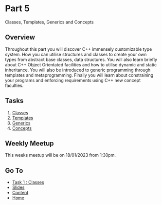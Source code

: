# Part 5

Classes, Templates, Generics and Concepts

## Overview

Throughout this part you will discover C++ immensely customizable type system. How you can utilise structures and classes to create your own types from abstract base classes, data structures. You will also learn briefly about C++ Object Orientated facilities and how to utilise dynamic and static inheritance. You will also be introduced to generic programming through templates and metaprogramming. Finally you will learn about constraining your programs and enforcing requirements using C++ new concept faculties.

## Tasks

1. [Classes](/content/part5/tasks/classes.md)
2. [Templates](/content/part5/tasks/templates.md)
3. [Generics](/content/part5/tasks/generics.md)
4. [Concepts](/content/part5/tasks/concepts.md)

## Weekly Meetup

This weeks meetup will be on 18/01/2023 from 1:30pm.

## Go To

- [Task 1 : Classes](/content/part5/tasks/classes.md)
- [Slides](/content/part5/slides/README.md)
- [Content](/content/README.md)
- [Home](/README.md)
